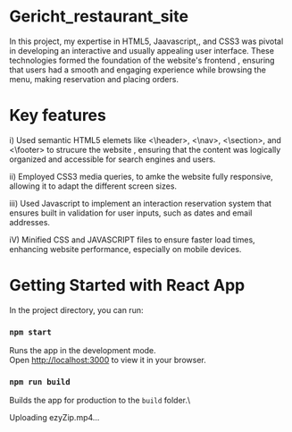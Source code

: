 # Gericht_restaurant_site
In this project, my expertise in HTML5, Jaavascript,, and CSS3 was pivotal in developing an interactive and usually appealing user interface. These  technologies formed the foundation of the website's frontend , ensuring that users had a smooth and engaging experience while browsing the menu, making reservation and placing orders.

# Key features

i) Used semantic HTML5 elemets like <\header>, <\nav>, <\section>, and <\footer> to strucure the website , ensuring that the content was logically organized and accessible for search engines and users.

ii) Employed CSS3 media queries, to amke the website fully responsive, allowing it to adapt the different screen sizes.

iii) Used Javascript to implement an interaction reservation system that ensures built in validation for user inputs, such as dates and email addresses.

iV) Minified CSS and JAVASCRIPT files to ensure faster load times, enhancing website performance, especially on mobile devices.

# Getting Started with React App


In the project directory, you can run:

### `npm start`

Runs the app in the development mode.\
Open [http://localhost:3000](http://localhost:3000) to view it in your browser.


### `npm run build`

Builds the app for production to the `build` folder.\


Uploading ezyZip.mp4…


